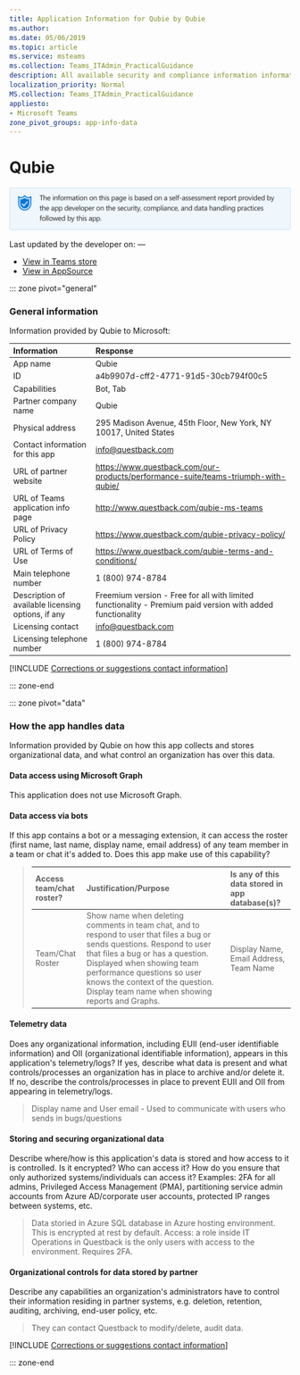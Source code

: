 ```yaml
---
title: Application Information for Qubie by Qubie
ms.author: 
ms.date: 05/06/2019
ms.topic: article
ms.service: msteams
ms.collection: Teams_ITAdmin_PracticalGuidance
description: All available security and compliance information information for Qubie, its data handling policies, its Microsoft Cloud App Security app catalog information, and security/compliance information in the CSA STAR registry.
localization_priority: Normal
MS.collection: Teams_ITAdmin_PracticalGuidance
appliesto:
- Microsoft Teams
zone_pivot_groups: app-info-data
---
```

# Qubie

<p></p><img alt="Self-attestation logo" src="./images/attested.png" width="650"/>
<p>Last updated by the developer on: —</p>

* <a href="https://teams.microsoft.com/l/app/a4b9907d-cff2-4771-91d5-30cb794f00c5" target="_blank">View in Teams store</a>
* <a href="https://appsource.microsoft.com/en-us/product/office/WA104381933" target="_blank">View in AppSource</a>

::: zone pivot="general"

### General information

Information provided by Qubie to Microsoft:

| **Information** | **Response** |
|:----------------|:-------------|
| App name | Qubie |
| ID | a4b9907d-cff2-4771-91d5-30cb794f00c5 |
| Capabilities | Bot, Tab |
| Partner company name | Qubie |
| Physical address | 295 Madison Avenue, 45th Floor, New York, NY 10017, United States |
| Contact information for this app | info@questback.com |
| URL of partner website | <https://www.questback.com/our-products/performance-suite/teams-triumph-with-qubie/> |
| URL of Teams application info page | <http://www.questback.com/qubie-ms-teams> |
| URL of Privacy Policy | <https://www.questback.com/qubie-privacy-policy/> |
| URL of Terms of Use | <https://www.questback.com/qubie-terms-and-conditions/> |
| Main telephone number | 1 (800) 974-8784 |
| Description of available licensing options, if any | Freemium version - Free for all with limited functionality - Premium paid version with added functionality |
| Licensing contact | info@questback.com |
| Licensing telephone number | 1 (800) 974-8784 |

 [!INCLUDE [Corrections or suggestions contact information](./includes/corrections-or-suggestions.md)]

::: zone-end

::: zone pivot="data"

### How the app handles data

Information provided by Qubie on how this app collects and stores organizational data, and what control an organization has over this data.

#### Data access using Microsoft Graph

This application does not use Microsoft Graph.

#### Data access via bots

If this app contains a bot or a messaging extension, it can access the roster (first name, last name, display name, email address) of any team member in a team or chat it's added to. Does this app make use of this capability?


>| **Access team/chat roster?**  | **Justification/Purpose** | **Is any of this data stored in app database(s)?** |
>|:--------------------------------|:---------------------|:--------------------------|
>| Team/Chat Roster | Show name when deleting comments in team chat, and to respond to user that files a bug or sends questions. Respond to user that files a bug or has a question. Displayed when showing team performance questions so user knows the context of the question. Display team name when showing reports and Graphs. | Display Name, Email Address, Team Name  |

#### Telemetry data

Does any organizational information, including EUII (end-user identifiable information) and OII (organizational identifiable information), appears in this application's telemetry/logs? If yes, describe what data is present and what controls/processes an organization has in place to archive and/or delete it. If no, describe the controls/processes in place to prevent EUII and OII from appearing in telemetry/logs.

>Display name and User email - Used to communicate with users who sends in bugs/questions

#### Storing and securing organizational data

Describe where/how is this application's data is stored and how access to it is controlled. Is it encrypted? Who can access it? How do you ensure that only authorized systems/individuals can access it? Examples: 2FA for all admins, Privileged Access Management (PMA), partitioning service admin accounts from Azure AD/corporate user accounts, protected IP ranges between systems, etc.

>Data storied in Azure SQL database in Azure hosting environment.  This is encrypted at rest by default. Access: a role inside IT Operations in Questback is the only users with access to the environment. Requires 2FA.

#### Organizational controls for data stored by partner

Describe any capabilities an organization's administrators have to control their information residing in partner systems, e.g. deletion, retention, auditing, archiving, end-user policy, etc.

>They can contact Questback to modify/delete, audit data.

[!INCLUDE [Corrections or suggestions contact information](./includes/corrections-or-suggestions.md)]

::: zone-end


